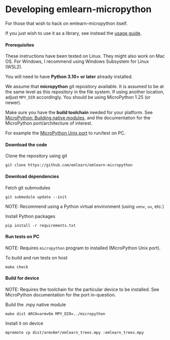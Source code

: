 
# Developing emlearn-micropython

For those that wish to hack on emlearn-micropython itself.

If you just wish to use it as a library, see instead the [usage guide](https://emlearn-micropython.readthedocs.io/en/latest/user_guide.html).

#### Prerequisites

These instructions have been tested on Linux.
They might also work on Mac OS.
For Windows, I recommend using Windows Subsystem for Linux (WSL2).

You will need to have **Python 3.10+ or later** already installed.

We assume that **micropython** git repository available.
It is assumed to be at the same level as this repository in the file system.
If using another location, adjust `MPY_DIR` accordingly.
You should be using MicroPython 1.25 (or newer).

Make sure you have the **build toolchain** needed for your platform.
See [MicroPython: Building native modules](https://docs.micropython.org/en/latest/develop/natmod.html),
and the documentation for the MicroPython port/architecture of interest.

For example the [MicroPython Unix port](https://github.com/micropython/micropython/blob/master/ports/unix/README.md) to run/test on PC.

#### Download the code

Clone the repository using git
```
git clone https://github.com/emlearn/emlearn-micropython
```

#### Download dependencies

Fetch git submodules

```
git submodule update --init
```

NOTE: Recommend using a Python virtual environment (using `venv`, `uv`, etc.)

Install Python packages
```
pip install -r requirements.txt
```


#### Run tests on PC

NOTE: Requires `micropython` program to installed (MicroPython Unix port).

To build and run tests on host
```
make check
```


#### Build for device

NOTE: Requires the toolchain for the particular device to be installed.
See MicroPython documentation for the port in-question.

Build the .mpy native module
```
make dist ARCH=armv6m MPY_DIR=../micropython
```

Install it on device
```
mpremote cp dist/armv6m*/emlearn_trees.mpy :emlearn_trees.mpy
```


